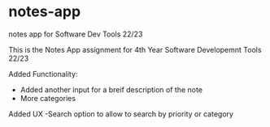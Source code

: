 # notes-app
notes app for Software Dev Tools 22/23

This is the Notes App assignment for 4th Year Software Developemnt Tools 22/23

Added Functionality:
- Added another input for a breif description of the note
- More categories

Added UX
-Search option to allow to search by priority or category
